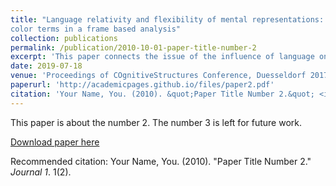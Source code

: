 ```yaml
---
title: "Language relativity and flexibility of mental representations:
color terms in a frame based analysis"
collection: publications
permalink: /publication/2010-10-01-paper-title-number-2
excerpt: 'This paper connects the issue of the influence of language on conceptual representations, known as Linguistic Relativity, with some issues pertaining to concepts’ structure and retrieval. In what follows, I present a model of the relation between linguistic information and perceptual information in concepts using frames as a format of mental representation, and argue that this model not only accommodates the empirical evidence presented by the linguistic relativity debate, but also sheds some light on answered questions regarding conceptual representations’ structure. A fundamental assumption is that mental representations can be conceptualised as complex functional structures whose components can be dynamically and flexibly recruited depending on the tasks at hand; the components include linguistic and non-linguistic elements. This kind of model allows for the representation of the interaction between linguistic and perceptual information and accounts for the variable influence that color labels have on non-linguistic tasks. The paper provides some example of strategy shifting and flexible recruitment of linguistic information available in the literature and explains them using frames.'
date: 2019-07-18
venue: 'Proceedings of COgnitiveStructures Conference, Duesseldorf 2017'
paperurl: 'http://academicpages.github.io/files/paper2.pdf'
citation: 'Your Name, You. (2010). &quot;Paper Title Number 2.&quot; <i>Journal 1</i>. 1(2).'
---
```

This paper is about the number 2. The number 3 is left for future work.

[Download paper here](http://academicpages.github.io/files/paper2.pdf)

Recommended citation: Your Name, You. (2010). "Paper Title Number 2." <i>Journal 1</i>. 1(2).
